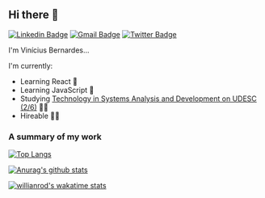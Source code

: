 ## Hi there 👋

[![Linkedin Badge](https://img.shields.io/badge/-LinkedIn-blue?style=flat-square&logo=Linkedin&logoColor=white)](https://www.linkedin.com/in/vinicius-bernardes-santos/)
[![Gmail Badge](https://img.shields.io/badge/-vinicius.bernardesds@gmail.com-d14836?style=flat&logo=Gmail&logoColor=white)](mailto:vinicius.bernardesds@gmail.com)
[![Twitter Badge](https://img.shields.io/twitter/url?label=Twitter&style=social&url=https%3A%2F%2Ftwitter.com%2FViniciusbern7)](https://twitter.com/Viniciusbern7)

I'm Vinícius Bernardes...

I'm currently:
- Learning React 🎨
- Learning JavaScript 💛
- Studying [Technology in Systems Analysis and Development on UDESC (2/6)](https://www.udesc.br/cct/tads) 👨‍🎓
- Hireable 👨‍💼

### A summary of my work

[![Top Langs](https://github-readme-stats.vercel.app/api/top-langs/?username=viniciusbe&layout=compact&theme=shades-of-purple)](https://github.com/anuraghazra/github-readme-stats)

[![Anurag's github stats](https://github-readme-stats.vercel.app/api?username=viniciusbe&show_icons=true&theme=shades-of-purple)](https://github.com/anuraghazra/github-readme-stats)

[![willianrod's wakatime stats](https://github-readme-stats.vercel.app/api/wakatime?username=viniciusbe)](https://github.com/anuraghazra/github-readme-stats)



